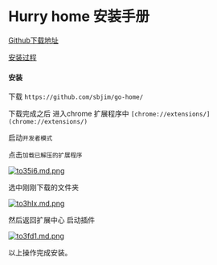 # Hurry home  安装手册

[Github下载地址](https://github.com/sbjim/go-home/ "Hurry Home")

<a href="#install">安装过程</a>

#### <a name="install">安装</a>

下载 `https://github.com/sbjim/go-home/`

下载完成之后  进入chrome 扩展程序中 `[chrome://extensions/](chrome://extensions/) ` 

启动`开发者模式`



点击`加载已解压的扩展程序`

[![to35i6.md.png](https://s1.ax1x.com/2020/06/10/to35i6.md.png)](https://imgchr.com/i/to35i6)



选中刚刚下载的文件夹

[![to3hIx.md.png](https://s1.ax1x.com/2020/06/10/to3hIx.md.png)](https://imgchr.com/i/to3hIx)

然后返回扩展中心 启动插件



[![to3fd1.md.png](https://s1.ax1x.com/2020/06/10/to3fd1.md.png)](https://imgchr.com/i/to3fd1)



以上操作完成安装。